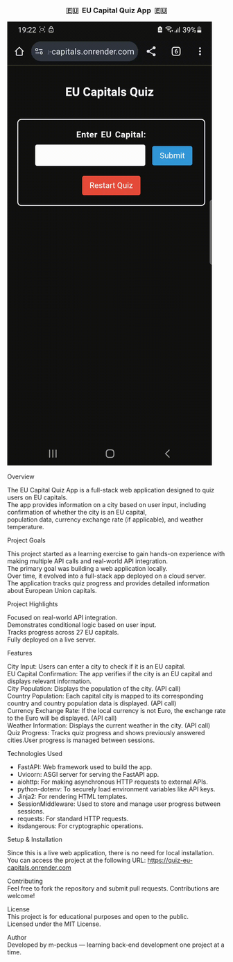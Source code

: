 <h3 align="center">🇪🇺&nbsp; EU Capital Quiz App&nbsp; 🇪🇺</h3>  


![App Demo](app_demo.gif)  

Overview  

The EU Capital Quiz App is a full-stack web application designed to quiz users on EU capitals.  
The app provides information on a city based on user input, including confirmation of whether the city is an EU capital,  
population data, currency exchange rate (if applicable), and weather temperature.  

Project Goals  

This project started as a learning exercise to gain hands-on experience with making multiple API calls and real-world API integration.  
The primary goal was building a web application locally.  
Over time, it evolved into a full-stack app deployed on a cloud server.  
The application tracks quiz progress and provides detailed information about European Union capitals.  

Project Highlights  

Focused on real-world API integration.  
Demonstrates conditional logic based on user input.  
Tracks progress across 27 EU capitals.  
Fully deployed on a live server.  

Features  

City Input: Users can enter a city to check if it is an EU capital.  
EU Capital Confirmation: The app verifies if the city is an EU capital and displays relevant information.  
City Population: Displays the population of the city. (API call)  
Country Population: Each capital city is mapped to its corresponding country and country population data is displayed. (API call)  
Currency Exchange Rate: If the local currency is not Euro, the exchange rate to the Euro will be displayed. (API call)  
Weather Information: Displays the current weather in the city. (API call)  
Quiz Progress: Tracks quiz progress and shows previously answered cities.User progress is managed between sessions.  


Technologies Used  

* FastAPI: Web framework used to build the app.  
* Uvicorn: ASGI server for serving the FastAPI app.  
* aiohttp: For making asynchronous HTTP requests to external APIs.  
* python-dotenv: To securely load environment variables like API keys.  
* Jinja2: For rendering HTML templates.
* SessionMiddleware: Used to store and manage user progress between sessions.  
* requests: For standard HTTP requests.  
* itsdangerous: For cryptographic operations.  


Setup & Installation  

Since this is a live web application, there is no need for local installation.  
You can access the project at the following URL: https://quiz-eu-capitals.onrender.com  

Contributing  
Feel free to fork the repository and submit pull requests. Contributions are welcome!  

License  
This project is for educational purposes and open to the public.  
Licensed under the MIT License.  

Author  
Developed by m-peckus — learning back-end development one project at a time.  

